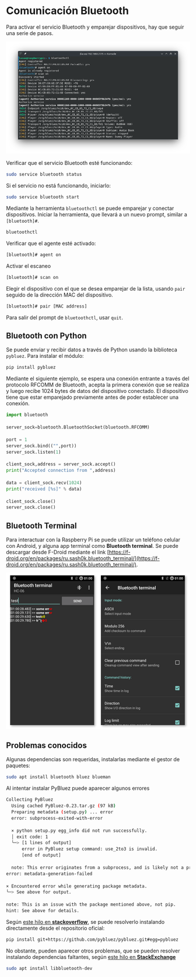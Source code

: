 # Comunicación Bluetooth

Para activar el servicio Bluetooth y emparejar dispositivos, hay que seguir una serie de pasos.

![](./terminal.png)

Verificar que el servicio Bluetooth esté funcionando:

```bash
sudo service bluetooth status
```

Si el servicio no está funcionando, iniciarlo:

```bash
sudo service bluetooth start
```

Mediante la herramienta `bluetoothctl` se puede emparejar y conectar dispositivos. Iniciar la herramienta, que llevará a un nuevo prompt, similar a `[bluetooth]#`.

```bash
bluetoothctl
```
Verificar que el agente esté activado:

```bash
[bluetooth]# agent on
```

Activar el escaneo

```bash
[bluetooth]# scan on
```

Elegir  el dispositivo con el que se desea emparejar de la lista, usando `pair` seguido de la dirección MAC del dispositivo.

```bash
[bluetooth]# pair [MAC address]
``` 

Para salir del prompt de `bluetoothctl`, usar `quit`.

## Bluetooth con Python

Se puede enviar y recibir datos a través de Python usando la biblioteca `pybluez`. Para instalar el módulo:

```bash
pip install pybluez
```

Mediante el siguiente ejemplo, se espera una conexión entrante a través del protocolo RFCOMM de Bluetooth, acepta la primera conexión que se realiza y luego recibe 1024 bytes de datos del dispositivo conectado. El dispositivo tiene que estar emparejado previamente antes de poder establecer una conexión.

```python
import bluetooth

server_sock=bluetooth.BluetoothSocket(bluetooth.RFCOMM)

port = 1
server_sock.bind(("",port))
server_sock.listen(1)

client_sock,address = server_sock.accept()
print("Accepted connection from ",address)

data = client_sock.recv(1024)
print("received [%s]" % data)

client_sock.close()
server_sock.close()
```

## Bluetooth Terminal

Para interactuar con la Raspberry Pi se puede utilizar un teléfono celular con Android, y alguna app terminal como **Bluetooth terminal**. Se puede descargar desde F-Droid mediante el link [https://f-droid.org/en/packages/ru.sash0k.bluetooth_terminal/](https://f-droid.org/en/packages/ru.sash0k.bluetooth_terminal/).

![](./bt_terminal.png)

## Problemas conocidos

Algunas dependencias son requeridas, instalarlas mediante el gestor de paquetes:

```bash
sudo apt install bluetooth bluez blueman
```

Al intentar instalar PyBluez puede aparecer algunos errores

```bash
Collecting PyBluez
  Using cached PyBluez-0.23.tar.gz (97 kB)
  Preparing metadata (setup.py) ... error
  error: subprocess-exited-with-error

  × python setup.py egg_info did not run successfully.
  │ exit code: 1
  ╰─> [1 lines of output]
      error in PyBluez setup command: use_2to3 is invalid.
      [end of output]

  note: This error originates from a subprocess, and is likely not a problem with pip.
error: metadata-generation-failed

× Encountered error while generating package metadata.
╰─> See above for output.

note: This is an issue with the package mentioned above, not pip.
hint: See above for details.
```

Según [este hilo en **stackoverflow**](https://stackoverflow.com/questions/75818465/pybluez-error-in-pybluez-setup-command-use-2to3-is-invalid), se puede resolverlo instalando directamente desde el repositorio oficial:

```bash
pip install git+https://github.com/pybluez/pybluez.git#egg=pybluez
```

No obstante, pueden aparecer otros problemas, que se pueden resolver instalando dependencias faltantes, según [este hilo en **StackExchange**](https://raspberrypi.stackexchange.com/questions/71216/cant-install-pybluez)

```bash
sudo apt install libbluetooth-dev
```